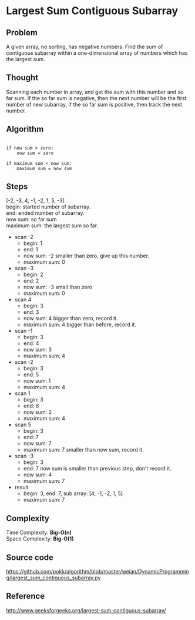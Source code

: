 # Largest Sum Contiguous Subarray

## Problem
A given array, no sorting, has negative numbers. Find the sum of contiguous subarray within a one-dimensional
array of numbers which has the largest sum.

## Thought
Scanning each number in array, and get the sum with this number and so far sum. If the so far sum is negative,
then the next number will be the first number of new subarray, if the so far sum is positive, then track the next number.

## Algorithm
<pre><code>
if now sum > zero:
    now sum = zero

if maximum sum < now sum:
    maximum sum = now sum
</code></pre>

## Steps
[-2, -3, 4, -1, -2, 1, 5, -3]
<br>begin: started number of subarray.
<br>end: ended number of subarray.
<br>now sum: so far sum
<br>maximum sum: the largest sum so far.

- scan -2
    - begin: 1
    - end: 1
    - now sum: -2 smaller than zero, give up this number.
    - maximum sum: 0
- scan -3
    - begin: 2
    - end: 2
    - now sum: -3 small than zero
    - maximum sum: 0
- scan 4
    - begin: 3
    - end: 3
    - now sum: 4 bigger than zero, record it.
    - maximum sum: 4 bigger than before, record it.
- scan -1
    - begin: 3
    - end: 4
    - now sum: 3
    - maximum sum: 4
- scan -2
    - begin: 3
    - end: 5
    - now sum: 1
    - maximum sum: 4
- scan 1
    - begin: 3
    - end: 6
    - now sum: 2
    - maximum sum: 4
- scan 5
    - begin: 3
    - end: 7
    - now sum: 7
    - maximum sum: 7 smaller than now sum, record it.
- scan -3
    - begin: 3
    - end: 7 now sum is smaller than previous step, don't record it.
    - now sum: 4
    - maximum sum: 7
- result
    - begin: 3, end: 7, sub array: [4, -1, -2, 1, 5]
    - maximum sum: 7

## Complexity
Time Complexity: __Big-O(n)__
<br>
Space Complexity: __Big-O(1)__

## Source code
https://github.com/pokk/algorithm/blob/master/weian/DynamicProgramming/largest_sum_contiguous_subarray.py

## Reference
http://www.geeksforgeeks.org/largest-sum-contiguous-subarray/
